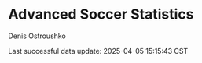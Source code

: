 # Advanced Soccer Statistics
Denis Ostroushko

<!-- gfm -->

Last successful data update: 2025-04-05 15:15:43 CST
